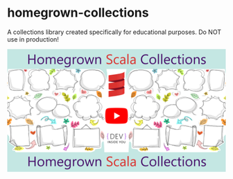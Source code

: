 # homegrown-collections
A collections library created specifically for educational purposes. Do NOT use in production!

[![Watch on YouTube](resources/thumbnail_youtube.jpg)](https://www.youtube.com/watch?v=DESKSkj7qhQ&index=5&list=PLJGDHERh23x-4bTASKbtwhhAuP6rYQJqE "Watch on YouTube")
